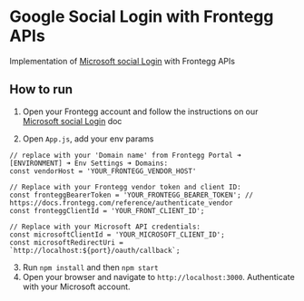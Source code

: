 # Google Social Login with Frontegg APIs
Implementation of [Microsoft social Login](https://docs.frontegg.com/docs/microsoft-login) with Frontegg APIs

## How to run

1. Open your Frontegg account and follow the instructions on our [Microsoft social Login](https://docs.frontegg.com/docs/microsoft-login) doc

2. Open `App.js`, add your env params

```
// replace with your 'Domain name' from Frontegg Portal ➜ [ENVIRONMENT] ➜ Env Settings ➜ Domains:
const vendorHost = 'YOUR_FRONTEGG_VENDOR_HOST'

// Replace with your Frontegg vendor token and client ID:
const fronteggBearerToken = 'YOUR_FRONTEGG_BEARER_TOKEN'; // https://docs.frontegg.com/reference/authenticate_vendor
const fronteggClientId = 'YOUR_FRONT_CLIENT_ID';

// Replace with your Microsoft API credentials:
const microsoftClientId = 'YOUR_MICROSOFT_CLIENT_ID';
const microsoftRedirectUri = `http://localhost:${port}/oauth/callback`;
```

3. Run `npm install` and then `npm start`
4. Open your browser and navigate to `http://localhost:3000`. Authenticate with your Microsoft account.

